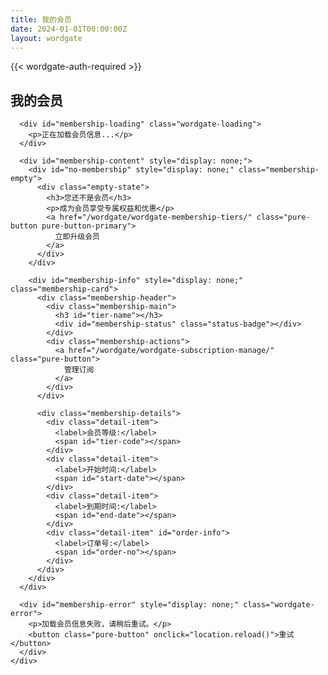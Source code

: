 ```yaml
---
title: 我的会员
date: 2024-01-01T00:00:00Z
layout: wordgate
---
```


{{< wordgate-auth-required >}}

<div id="user-membership">
  <div class="pure-g">
    <div class="pure-u-1">
      <h2>我的会员</h2>
      
      <div id="membership-loading" class="wordgate-loading">
        <p>正在加载会员信息...</p>
      </div>

      <div id="membership-content" style="display: none;">
        <div id="no-membership" style="display: none;" class="membership-empty">
          <div class="empty-state">
            <h3>您还不是会员</h3>
            <p>成为会员享受专属权益和优惠</p>
            <a href="/wordgate/wordgate-membership-tiers/" class="pure-button pure-button-primary">
              立即升级会员
            </a>
          </div>
        </div>

        <div id="membership-info" style="display: none;" class="membership-card">
          <div class="membership-header">
            <div class="membership-main">
              <h3 id="tier-name"></h3>
              <div id="membership-status" class="status-badge"></div>
            </div>
            <div class="membership-actions">
              <a href="/wordgate/wordgate-subscription-manage/" class="pure-button">
                管理订阅
              </a>
            </div>
          </div>
          
          <div class="membership-details">
            <div class="detail-item">
              <label>会员等级:</label>
              <span id="tier-code"></span>
            </div>
            <div class="detail-item">
              <label>开始时间:</label>
              <span id="start-date"></span>
            </div>
            <div class="detail-item">
              <label>到期时间:</label>
              <span id="end-date"></span>
            </div>
            <div class="detail-item" id="order-info">
              <label>订单号:</label>
              <span id="order-no"></span>
            </div>
          </div>
        </div>
      </div>

      <div id="membership-error" style="display: none;" class="wordgate-error">
        <p>加载会员信息失败，请稍后重试。</p>
        <button class="pure-button" onclick="location.reload()">重试</button>
      </div>
    </div>
  </div>
</div>

<script>
document.addEventListener('alpine:init', () => {
  Alpine.data('userMembership', () => ({
    loading: true,
    error: false,
    membership: null,

    async init() {
      await this.loadMembership();
    },

    async loadMembership() {
      try {
        const response = await wg.api.get('/api/membership/user');
        if (response.code === 0) {
          this.membership = response.data;
          this.loading = false;
          this.renderMembership();
        } else {
          throw new Error(response.message);
        }
      } catch (error) {
        console.error('加载会员信息失败:', error);
        this.error = true;
        this.loading = false;
        this.showError();
      }
    },

    renderMembership() {
      const loadingEl = document.getElementById('membership-loading');
      const contentEl = document.getElementById('membership-content');
      
      loadingEl.style.display = 'none';
      contentEl.style.display = 'block';

      if (!this.membership) {
        document.getElementById('no-membership').style.display = 'block';
        return;
      }

      // 显示会员信息
      document.getElementById('membership-info').style.display = 'block';
      document.getElementById('tier-name').textContent = this.membership.tier_name;
      document.getElementById('tier-code').textContent = this.membership.tier_code;
      document.getElementById('start-date').textContent = this.formatDate(this.membership.start_date);
      document.getElementById('end-date').textContent = this.formatDate(this.membership.end_date);
      
      if (this.membership.order_no) {
        document.getElementById('order-no').textContent = this.membership.order_no;
      } else {
        document.getElementById('order-info').style.display = 'none';
      }

      // 设置状态
      const statusEl = document.getElementById('membership-status');
      const statusText = this.getStatusText(this.membership.status);
      const statusClass = this.getStatusClass(this.membership.status);
      statusEl.textContent = statusText;
      statusEl.className = `status-badge ${statusClass}`;
    },

    showError() {
      document.getElementById('membership-loading').style.display = 'none';
      document.getElementById('membership-error').style.display = 'block';
    },

    formatDate(dateStr) {
      return new Date(dateStr).toLocaleDateString('zh-CN');
    },

    getStatusText(status) {
      switch (status) {
        case 'active': return '有效';
        case 'expired': return '已过期';
        case 'cancelled': return '已取消';
        case 'pending': return '待生效';
        default: return status;
      }
    },

    getStatusClass(status) {
      switch (status) {
        case 'active': return 'status-active';
        case 'expired': return 'status-expired';
        case 'cancelled': return 'status-cancelled';
        case 'pending': return 'status-pending';
        default: return '';
      }
    }
  }))
});

// 使用Alpine.js
document.addEventListener('DOMContentLoaded', function() {
  const app = document.getElementById('user-membership');
  app.setAttribute('x-data', 'userMembership()');
  app.setAttribute('x-init', 'init()');
});
</script>

<style>
.membership-card {
  background: white;
  border: 1px solid #e0e0e0;
  border-radius: 8px;
  padding: 24px;
  margin-top: 20px;
}

.membership-header {
  display: flex;
  justify-content: space-between;
  align-items: flex-start;
  margin-bottom: 20px;
  padding-bottom: 16px;
  border-bottom: 1px solid #f0f0f0;
}

.membership-main h3 {
  margin: 0 0 8px 0;
  color: #333;
  font-size: 20px;
}

.status-badge {
  padding: 4px 12px;
  border-radius: 16px;
  font-size: 12px;
  font-weight: 500;
}

.status-active {
  background: #d4edda;
  color: #155724;
}

.status-expired {
  background: #f8d7da;
  color: #721c24;
}

.status-cancelled {
  background: #d1ecf1;
  color: #0c5460;
}

.status-pending {
  background: #fff3cd;
  color: #856404;
}

.membership-details {
  display: grid;
  gap: 12px;
}

.detail-item {
  display: flex;
  justify-content: space-between;
  align-items: center;
  padding: 8px 0;
}

.detail-item label {
  font-weight: 500;
  color: #666;
  min-width: 80px;
}

.detail-item span {
  color: #333;
  text-align: right;
}

.membership-empty {
  text-align: center;
  padding: 60px 20px;
}

.empty-state h3 {
  margin: 0 0 12px 0;
  color: #666;
}

.empty-state p {
  color: #999;
  margin: 0 0 24px 0;
}

.wordgate-loading, .wordgate-error {
  text-align: center;
  padding: 40px 20px;
  color: #666;
}

.wordgate-error {
  color: #e74c3c;
}

@media screen and (max-width: 600px) {
  .membership-header {
    flex-direction: column;
    gap: 16px;
    align-items: stretch;
  }
  
  .detail-item {
    flex-direction: column;
    align-items: flex-start;
    gap: 4px;
  }
  
  .detail-item span {
    text-align: left;
  }
}
</style>
